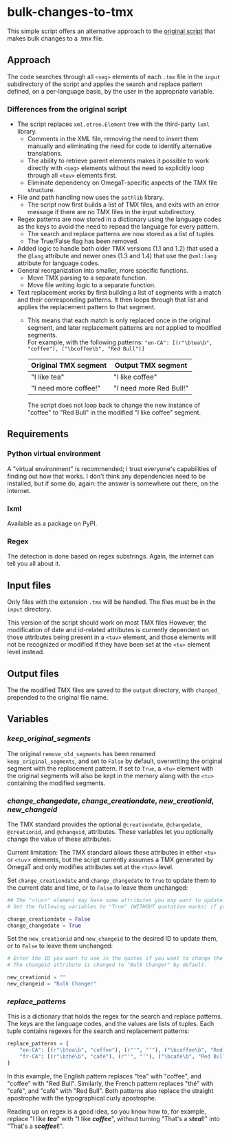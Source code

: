 # bulk-changes-to-tmx
This simple script offers an alternative approach to the [original script](https://github.com/ErikDB87/bulk-changes-to-tmx) that makes bulk changes to a .tmx file.

## Approach
The code searches through all `<seg>` elements of each `.tmx` file in the `input` subdirectory of the script and applies the search and replace pattern defined, on a per-language basis, by the user in the appropriate variable.

### Differences from the original script
- The script replaces `xml.etree.Element` tree with the third-party `lxml` library.
  - Comments in the XML file, removing the need to insert them manually and eliminating the need for code to identify alternative translations.
  - The ability to retrieve parent elements makes it possible to work directly with `<seg>` elements without the need to explicitly loop through all `<tuv>` elements first.
  - Eliminate dependency on OmegaT-specific aspects of the TMX file structure.
- File and path handling now uses the `pathlib` library.
  - The script now first builds a list of TMX files, and exits with an error message if there are no TMX files in the input subdirectory.
- Regex patterns are now stored in a dictionary using the language codes as the keys to avoid the need to repead the language for every pattern.
  - The search and replace patterns are now stored as a list of tuples 
  - The True/False flag has been removed.
- Added logic to handle both older TMX versions (1.1 and 1.2) that used a the `@lang` attribute and newer ones (1.3 and 1.4) that use the `@xml:lang` attribute for language codes.
- General reorganization into smaller, more specific functions.
  - Move TMX parsing to a separate function.
  - Move file writing logic to a separate function.
- Text replacement works by first building a list of segments with a match and their corresponding patterns. It then loops through that list and applies the replacement pattern to that segment.
  - This means that each match is only replaced once in the original segment, and later replacement patterns are not applied to modified segments.  
  For example, with the following patterns: `"en-CA": [(r"\btea\b", "coffee"), ("\bcoffee\b", "Red Bull")]`

    | Original TMX segment   | Output TMX segment      |
    | ---------------------- | ----------------------- |
    | "I like tea"           | "I like coffee"         |
    | "I need more coffee!"  | "I need more Red Bull!" |

    The script does not loop back to change the new instance of "coffee" to "Red Bull" in the modified "I like coffee" segment.

## Requirements
### Python virtual environment
A "virtual environment" is recommended; I trust everyone's capabilities of finding out how that works. I don't think any dependencies need to be installed, but if some do, again: the answer is somewhere out there, on the internet.

### lxml
Available as a package on PyPI.

### Regex
The detection is done based on regex substrings. Again, the internet can tell you all about it.

## Input files
Only files with the extension `.tmx` will be handled. The files must be in the `input` directory.

This version of the script should work on most TMX files However, the modification of date and id-related attributes is currently dependent on those attributes being present in a `<tuv>` element, and those elements will not be recognized or modified if they have been set at the `<tu>` element level instead.

## Output files
The the modified TMX files are saved to the `output` directory, with `changed_` prepended to the original file name.


## Variables
### *keep_original_segments*
The original `remove_old_segments` has been renamed `keep_original_segments`, and set to `False` by default, overwriting the original segment with the replacement pattern. If set to `True`, a `<tu>` element with the original segments will also be kept in the memory along with the `<tu>` containing the modified segments.

### *change_changedate*, *change_creationdate*, *new_creationid*, *new_changeid*
The TMX standard provides the optional `@creationdate`, `@changedate`,  `@creationid`, and `@changeid`, attributes. These variables let you optionally change the value of these attributes.

Current limitation: The TMX standard allows these attributes in either `<tu>` or `<tuv`> elements, but the script currently assumes a TMX generated by OmegaT and only modifies attributes set at the `<tuv>` level.

Set `change_creationdate` and `change_changedate` to `True` to update them to the current date and time, or to `False` to leave them unchanged:
```python
## The "<tuv>" element may have some attributes you may want to update.
# Set the following variables to "True" (WITHOUT quotation marks) if you want to update these two attributes to the current date and time:

change_creationdate = False
change_changedate = True
```
Set the `new_creationid` and `new_changeid` to the desired ID to update them, or to `False` to leave them unchanged:

```python
# Enter the ID you want to use in the quotes if you want to change the attribute.
# The changeid attribute is changed to "Bulk Changer" by default.

new_creationid = ""
new_changeid = "Bulk Changer"
```

### *replace_patterns*
This is a dictionary that holds the regex for the search and replace patterns. The keys are the language codes, and the values are lists of tuples. Each tuple contains regexes for the search and replacement patterns:

```python
replace_patterns = {
    "en-CA": [(r"\btea\b", "coffee"), (r"'", "ʼ"), ("\bcoffee\b", "Red Bull")],
    "fr-CA": [(r"\bthé\b", "café"), (r"'", "ʼ"), ("\bcafé\b", "Red Bull")],
}
```
In this example, the English pattern replaces "tea" with "coffee", and "coffee" with "Red Bull". Similarly, the French pattern replaces "thé" with "café", and "café" with "Red Bull". Both patterns also replace the straight apostrophe with the typographical curly apostrophe.

Reading up on regex is a good idea, so you know how to, for example, replace "I like ***tea***" with "I like ***coffee***", without turning "That's a s***tea***l!" into "That's a s***coffee***l!".
